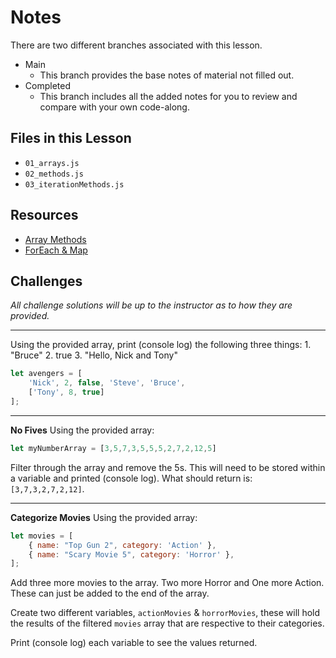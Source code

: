 # Notes
There are two different branches associated with this lesson.
- Main
  - This branch provides the base notes of material not filled out.
- Completed
  - This branch includes all the added notes for you to review and compare with your own code-along.

## Files in this Lesson
- `01_arrays.js`
- `02_methods.js`
- `03_iterationMethods.js`

## Resources
- [Array Methods](https://developer.mozilla.org/en-US/docs/Web/JavaScript/Reference/Global_Objects/Array)
- [ForEach & Map](https://codeburst.io/javascript-map-vs-foreach-f38111822c0f)

## Challenges
*All challenge solutions will be up to the instructor as to how they are provided.*

---

Using the provided array, print (console log) the following three things:
    1. "Bruce"
    2. true
    3. "Hello, Nick and Tony"

```js 
let avengers = [
    'Nick', 2, false, 'Steve', 'Bruce',
    ['Tony', 8, true]
];
```
---

**No Fives**
Using the provided array:
```js 
let myNumberArray = [3,5,7,3,5,5,5,2,7,2,12,5]
```
Filter through the array and remove the 5s. This will need to be stored within a variable and printed (console log).
What should return is: `[3,7,3,2,7,2,12]`.

---

**Categorize Movies**
Using the provided array:
```js
let movies = [
    { name: "Top Gun 2", category: 'Action' },
    { name: "Scary Movie 5", category: 'Horror' },
];
```
Add three more movies to the array. Two more Horror and One more Action. These can just be added to the end of the array.

Create two different variables, `actionMovies` & `horrorMovies`, these will hold the results of the filtered `movies` array that are respective to their categories.

Print (console log) each variable to see the values returned.
